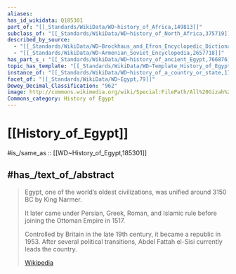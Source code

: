 ```yaml
---
aliases:
has_id_wikidata: Q185301
part_of: "[[_Standards/WikiData/WD~history_of_Africa,149813]]"
subclass_of: "[[_Standards/WikiData/WD~history_of_North_Africa,375719]]"
described_by_source:
  - "[[_Standards/WikiData/WD~Brockhaus_and_Efron_Encyclopedic_Dictionary,602358]]"
  - "[[_Standards/WikiData/WD~Armenian_Soviet_Encyclopedia,2657718]]"
has_part_s_: "[[_Standards/WikiData/WD~history_of_ancient_Egypt,766876]]"
topic_has_template: "[[_Standards/WikiData/WD~Template_History_of_Egypt,6456001]]"
instance_of: "[[_Standards/WikiData/WD~history_of_a_country_or_state,17544377]]"
facet_of: "[[_Standards/WikiData/WD~Egypt,79]]"
Dewey_Decimal_Classification: "962"
image: http://commons.wikimedia.org/wiki/Special:FilePath/All%20Gizah%20Pyramids.jpg
Commons_category: History of Egypt
---
```


# [[History_of_Egypt]] 

#is_/same_as :: [[WD~History_of_Egypt,185301]] 

## #has_/text_of_/abstract 

> Egypt, one of the world’s oldest civilizations, was unified around 3150 BC by King Narmer. 
> 
> It later came under Persian, Greek, Roman, and Islamic rule 
> before joining the Ottoman Empire in 1517. 
> 
> Controlled by Britain in the late 19th century, it became a republic in 1953. 
> After several political transitions, Abdel Fattah el-Sisi currently leads the country.
>
> [Wikipedia](https://en.wikipedia.org/wiki/History%20of%20Egypt) 

